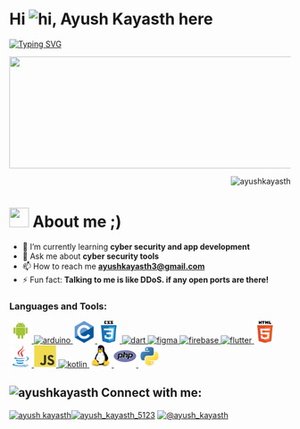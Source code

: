 <h1 align="left">Hi <img src="https://user-images.githubusercontent.com/74038190/214644152-52f47eb3-5e31-4f47-8758-05c9468d5596.gif" height="30" width="30" alt="hi" />, Ayush Kayasth here</h1>
<a href="https://git.io/typing-svg"><img src="https://readme-typing-svg.demolab.com?font=Dancing+Script&size=30&pause=1000&random=false&width=435&lines=Aspiring+Cyber+Defender%F0%9F%9B%A1%EF%B8%8F;Application+developer%F0%9F%93%B1" alt="Typing SVG" /></a>

<!--![git_pf](https://github.com/Ayushkayasth/Ayushkayasth/assets/112411379/265309d5-3a7c-41d2-a39f-d6835e6e49c8) !-->

<p><img align="center" height="200" width="1050" src="https://github.com/Ayushkayasth/Ayushkayasth/assets/112411379/265309d5-3a7c-41d2-a39f-d6835e6e49c8"></p>
<!-- ![git_pf](https://github.com/Ayushkayasth/Ayushkayasth/assets/112411379/f51bdbd1-887f-4b41-872a-74e2d848d2ef) !-->

<p align="right"> <img src="https://komarev.com/ghpvc/?username=ayushkayasth&label=Profile%20views&color=0e75b6&style=flat" alt="ayushkayasth" /> </p>

<h1 align="left"><img height="35" width="35" src="https://user-images.githubusercontent.com/74038190/216120974-24a76b31-7f39-41f1-a38f-b3c1377cc612.png"> About me ;)</h1>

- 🌱 I’m currently learning **cyber security and app development**
- 💬 Ask me about **cyber security tools**
- 📫 How to reach me **ayushkayasth3@gmail.com**
- ⚡ Fun fact: **Talking to me is like DDoS. if any open ports are there!**

<h3 align="left">Languages and Tools:</h3>
<p align="left"> <a href="https://developer.android.com" target="_blank" rel="noreferrer"> <img src="https://raw.githubusercontent.com/devicons/devicon/master/icons/android/android-original-wordmark.svg" alt="android" width="40" height="40"/> </a> <a href="https://www.arduino.cc/" target="_blank" rel="noreferrer"> <img src="https://cdn.worldvectorlogo.com/logos/arduino-1.svg" alt="arduino" width="40" height="40"/> </a> <a href="https://www.cprogramming.com/" target="_blank" rel="noreferrer"> <img src="https://raw.githubusercontent.com/devicons/devicon/master/icons/c/c-original.svg" alt="c" width="40" height="40"/> </a> <a href="https://www.w3schools.com/css/" target="_blank" rel="noreferrer"> <img src="https://raw.githubusercontent.com/devicons/devicon/master/icons/css3/css3-original-wordmark.svg" alt="css3" width="40" height="40"/> </a> <a href="https://dart.dev" target="_blank" rel="noreferrer"> <img src="https://www.vectorlogo.zone/logos/dartlang/dartlang-icon.svg" alt="dart" width="40" height="40"/> </a> <a href="https://www.figma.com/" target="_blank" rel="noreferrer"> <img src="https://www.vectorlogo.zone/logos/figma/figma-icon.svg" alt="figma" width="40" height="40"/> </a> <a href="https://firebase.google.com/" target="_blank" rel="noreferrer"> <img src="https://www.vectorlogo.zone/logos/firebase/firebase-icon.svg" alt="firebase" width="40" height="40"/> </a> <a href="https://flutter.dev" target="_blank" rel="noreferrer"> <img src="https://www.vectorlogo.zone/logos/flutterio/flutterio-icon.svg" alt="flutter" width="40" height="40"/> </a> <a href="https://www.w3.org/html/" target="_blank" rel="noreferrer"> <img src="https://raw.githubusercontent.com/devicons/devicon/master/icons/html5/html5-original-wordmark.svg" alt="html5" width="40" height="40"/> </a> <a href="https://www.java.com" target="_blank" rel="noreferrer"> <img src="https://raw.githubusercontent.com/devicons/devicon/master/icons/java/java-original.svg" alt="java" width="40" height="40"/> </a> <a href="https://developer.mozilla.org/en-US/docs/Web/JavaScript" target="_blank" rel="noreferrer"> <img src="https://raw.githubusercontent.com/devicons/devicon/master/icons/javascript/javascript-original.svg" alt="javascript" width="40" height="40"/> </a> <a href="https://kotlinlang.org" target="_blank" rel="noreferrer"> <img src="https://www.vectorlogo.zone/logos/kotlinlang/kotlinlang-icon.svg" alt="kotlin" width="40" height="40"/> </a> <a href="https://www.linux.org/" target="_blank" rel="noreferrer"> <img src="https://raw.githubusercontent.com/devicons/devicon/master/icons/linux/linux-original.svg" alt="linux" width="40" height="40"/> </a> <a href="https://www.php.net" target="_blank" rel="noreferrer"> <img src="https://raw.githubusercontent.com/devicons/devicon/master/icons/php/php-original.svg" alt="php" width="40" height="40"/> </a> <a href="https://www.python.org" target="_blank" rel="noreferrer"> <img src="https://raw.githubusercontent.com/devicons/devicon/master/icons/python/python-original.svg" alt="python" width="40" height="40"/> </a> </p>



<h2 align="left"><img src="https://user-images.githubusercontent.com/74038190/214644145-264f4759-7633-441e-9d67-d8dda9d50d26.gif" height="35" width="50" alt="ayushkayasth" /> Connect with me:</h2>
<p align="left">
  
<a href="https://www.linkedin.com/in/ayush-kayasth-9166ab222?lipi=urn%3Ali%3Apage%3Ad_flagship3_profile_view_base_contact_details%3BByjw2OU6TBe%2BLS4FAeQ06g%3D%3D" target="blank"><img align="center" src="https://user-images.githubusercontent.com/74038190/235294012-0a55e343-37ad-4b0f-924f-c8431d9d2483.gif" alt="ayush kayasth" height="50" width="50" /></a><a href="https://www.instagram.com/ayush_kayasth_5123/" target="blank"><img align="center" src="https://user-images.githubusercontent.com/74038190/235294013-a33e5c43-a01c-43f6-b44d-a406d8b4ab75.gif" alt="ayush_kayasth_5123" height="50" width="50" /></a> <a href="https://medium.com/@ayushkayasth3" target="blank"><img align="center" src="https://miro.medium.com/v2/resize:fit:640/format:webp/1*UHWLRYQYZw8cKUkXgVvsFA.gif" alt="@ayush_kayasth" height="35" width="35" /></a>
</p>

